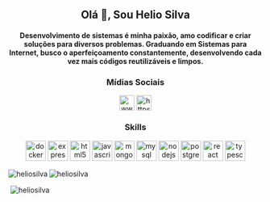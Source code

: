 <h2 align="center">Olá 👋, Sou Helio Silva</h2>
<h4 align="center">Desenvolvimento de sistemas é minha paixão, amo codificar e criar soluções para diversos problemas. Graduando em Sistemas para Internet, busco o aperfeiçoamento constantemente, desenvolvendo cada vez mais códigos reutilizáveis e limpos.</h4>

<h3 align="center">Mídias Sociais</h3>
<p align="center">
<a href="https://linkedin.com/in/www.linkedin.com/in/dev-helio-filho" target="blank"><img align="center" src="https://cdn.jsdelivr.net/npm/simple-icons@3.0.1/icons/linkedin.svg" alt="www.linkedin.com/in/dev-helio-filho" height="30" width="30" /></a>
<a href="https://www.youtube.com/c/https://www.youtube.com/channel/ucbqsmwgxuwtsarb9nxtzyjw" target="blank"><img align="center" src="https://cdn.jsdelivr.net/npm/simple-icons@3.0.1/icons/youtube.svg" alt="https://www.youtube.com/channel/ucbqsmwgxuwtsarb9nxtzyjw" height="30" width="30" /></a>
</p>

<h3 align="center">Skills</h3>
<p align="center"><img src="https://devicons.github.io/devicon/devicon.git/icons/docker/docker-original-wordmark.svg" alt="docker" width="40" height="40"/> <img src="https://devicons.github.io/devicon/devicon.git/icons/express/express-original-wordmark.svg" alt="express" width="40" height="40"/> <img src="https://devicons.github.io/devicon/devicon.git/icons/html5/html5-original-wordmark.svg" alt="html5" width="40" height="40"/> <img src="https://devicons.github.io/devicon/devicon.git/icons/javascript/javascript-original.svg" alt="javascript" width="40" height="40"/> <img src="https://devicons.github.io/devicon/devicon.git/icons/mongodb/mongodb-original-wordmark.svg" alt="mongodb" width="40" height="40"/> <img src="https://devicons.github.io/devicon/devicon.git/icons/mysql/mysql-original-wordmark.svg" alt="mysql" width="40" height="40"/> <img src="https://devicons.github.io/devicon/devicon.git/icons/nodejs/nodejs-original-wordmark.svg" alt="nodejs" width="40" height="40"/> <img src="https://devicons.github.io/devicon/devicon.git/icons/postgresql/postgresql-original-wordmark.svg" alt="postgresql" width="40" height="40"/> <img src="https://devicons.github.io/devicon/devicon.git/icons/react/react-original-wordmark.svg" alt="react" width="40" height="40"/> <img src="https://devicons.github.io/devicon/devicon.git/icons/typescript/typescript-original.svg" alt="typescript" width="40" height="40"/></p><p><img align="left" src="https://github-readme-stats.vercel.app/api/top-langs/?username=heliosilva&layout=compact&hide=html" alt="heliosilva" /></p>




<p align="left"> <img src="https://komarev.com/ghpvc/?username=heliosilva" alt="heliosilva" /> </p>

<p>&nbsp;<img align="center" src="https://github-readme-stats.vercel.app/api?username=heliosilva&show_icons=true" alt="heliosilva" /></p>


